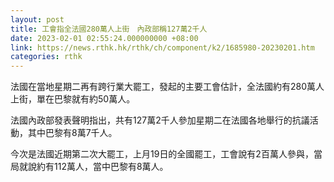 ```yaml
---
layout: post
title: 工會指全法國280萬人上街　內政部稱127萬2千人
date: 2023-02-01 02:55:24.000000000 +08:00
link: https://news.rthk.hk/rthk/ch/component/k2/1685980-20230201.htm
categories: rthk
---
```


法國在當地星期二再有跨行業大罷工，發起的主要工會估計，全法國約有280萬人上街，單在巴黎就有約50萬人。

法國內政部發表聲明指出，共有127萬2千人參加星期二在法國各地舉行的抗議活動，其中巴黎有8萬7千人。

今次是法國近期第二次大罷工，上月19日的全國罷工，工會說有2百萬人參與，當局就說約有112萬人，當中巴黎有8萬人。
